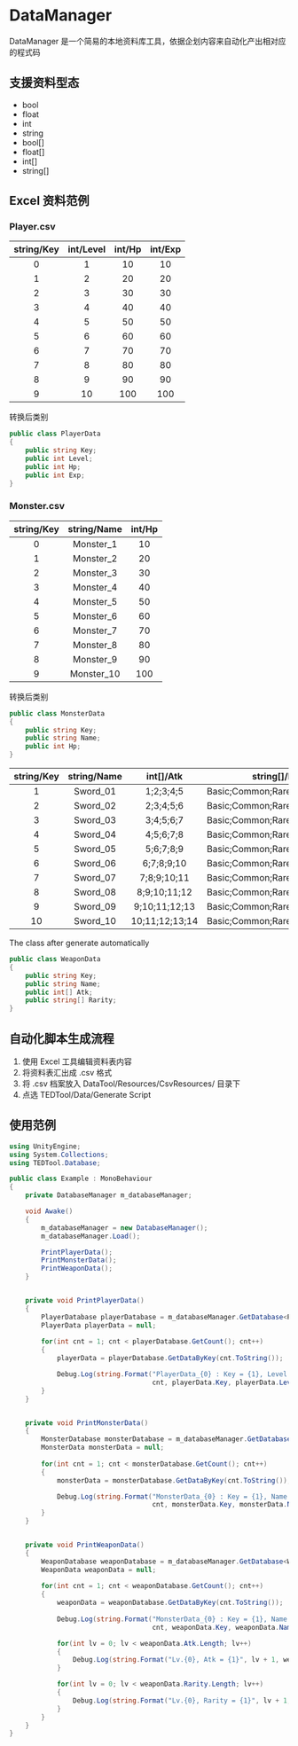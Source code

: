 # DataManager

DataManager 是一个简易的本地资料库工具，依据企划内容来自动化产出相对应的程式码

## 支援资料型态
* bool
* float
* int
* string
* bool[]
* float[]
* int[]
* string[]

## Excel 资料范例
### Player.csv
|string/Key|int/Level|int/Hp|int/Exp|
|:-------------:|:-------------:|:-------------:|:-------------:|
|0	|1	|10	|10|
|1	|2	|20	|20|
|2	|3	|30	|30|
|3	|4	|40	|40|
|4	|5	|50	|50|
|5	|6	|60	|60|
|6	|7	|70	|70|
|7	|8	|80	|80|
|8	|9	|90	|90|
|9	|10	|100	|100|

转换后类别
```C#
public class PlayerData
{
	public string Key;
	public int Level;
	public int Hp;
	public int Exp;
}
```
### Monster.csv
|string/Key|string/Name|int/Hp|
|:-------------:|:-------------:|:-------------:|
|0	|Monster_1	|10	|
|1	|Monster_2	|20	|
|2	|Monster_3	|30	|
|3	|Monster_4	|40	|
|4	|Monster_5	|50	|
|5	|Monster_6	|60	|
|6	|Monster_7	|70	|
|7	|Monster_8	|80	|
|8	|Monster_9	|90	|
|9	|Monster_10	|100	|

转换后类别
```C#
public class MonsterData
{
	public string Key;
	public string Name;
	public int Hp;
}
```
|string/Key	|string/Name	|int[]/Atk	|string[]/Rarity|
|:-------------:|:-------------:|:-------------:|:-------------:|
|1	|Sword_01	|1;2;3;4;5	|Basic;Common;Rare;Epic;Legendary|
|2	|Sword_02	|2;3;4;5;6	|Basic;Common;Rare;Epic;Legendary|
|3	|Sword_03	|3;4;5;6;7	|Basic;Common;Rare;Epic;Legendary|
|4	|Sword_04	|4;5;6;7;8	|Basic;Common;Rare;Epic;Legendary|
|5	|Sword_05	|5;6;7;8;9	|Basic;Common;Rare;Epic;Legendary|
|6	|Sword_06	|6;7;8;9;10	|Basic;Common;Rare;Epic;Legendary|
|7	|Sword_07	|7;8;9;10;11	|Basic;Common;Rare;Epic;Legendary|
|8	|Sword_08	|8;9;10;11;12	|Basic;Common;Rare;Epic;Legendary|
|9	|Sword_09	|9;10;11;12;13	|Basic;Common;Rare;Epic;Legendary|
|10	|Sword_10	|10;11;12;13;14	|Basic;Common;Rare;Epic;Legendary|
The class after generate automatically
```C#
public class WeaponData
{
	public string Key;
	public string Name;
	public int[] Atk;
	public string[] Rarity;
}
```

## 自动化脚本生成流程
1. 使用 Excel 工具编辑资料表内容
2. 将资料表汇出成 .csv 格式
3. 将 .csv 档案放入 DataTool/Resources/CsvResources/ 目录下
4. 点选 TEDTool/Data/Generate Script

## 使用范例
```C#
using UnityEngine;
using System.Collections;
using TEDTool.Database;

public class Example : MonoBehaviour
{
	private DatabaseManager m_databaseManager;

	void Awake()
	{
		m_databaseManager = new DatabaseManager();
		m_databaseManager.Load();

		PrintPlayerData();
		PrintMonsterData();
		PrintWeaponData();
	}


	private void PrintPlayerData()
	{
		PlayerDatabase playerDatabase = m_databaseManager.GetDatabase<PlayerDatabase>();
		PlayerData playerData = null;
		
		for(int cnt = 1; cnt < playerDatabase.GetCount(); cnt++)
		{
			playerData = playerDatabase.GetDataByKey(cnt.ToString());

			Debug.Log(string.Format("PlayerData_{0} : Key = {1}, Level = {2}, Hp = {3}, Exp = {4}",
			                        cnt, playerData.Key, playerData.Level, playerData.Hp, playerData.Exp));
		}
	}


	private void PrintMonsterData()
	{
		MonsterDatabase monsterDatabase = m_databaseManager.GetDatabase<MonsterDatabase>();
		MonsterData monsterData = null;
		
		for(int cnt = 1; cnt < monsterDatabase.GetCount(); cnt++)
		{
			monsterData = monsterDatabase.GetDataByKey(cnt.ToString());

			Debug.Log(string.Format("MonsterData_{0} : Key = {1}, Name = {2}, Hp = {3}",
			                        cnt, monsterData.Key, monsterData.Name, monsterData.Hp));
		}
	}


	private void PrintWeaponData()
	{
		WeaponDatabase weaponDatabase = m_databaseManager.GetDatabase<WeaponDatabase>();
		WeaponData weaponData = null;
		
		for(int cnt = 1; cnt < weaponDatabase.GetCount(); cnt++)
		{
			weaponData = weaponDatabase.GetDataByKey(cnt.ToString());
			
			Debug.Log(string.Format("MonsterData_{0} : Key = {1}, Name = {2}",
			                        cnt, weaponData.Key, weaponData.Name));

			for(int lv = 0; lv < weaponData.Atk.Length; lv++)
			{
				Debug.Log(string.Format("Lv.{0}, Atk = {1}", lv + 1, weaponData.Atk[lv]));
			}

			for(int lv = 0; lv < weaponData.Rarity.Length; lv++)
			{
				Debug.Log(string.Format("Lv.{0}, Rarity = {1}", lv + 1, weaponData.Rarity[lv]));
			}
		}
	}
}
```